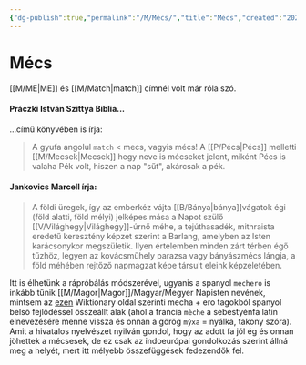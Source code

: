 ```yaml
---
{"dg-publish":true,"permalink":"/M/Mécs/","title":"Mécs","created":"2024-05-11T04:11","updated":"2025-06-08T18:19"}
---
```



# Mécs

[[M/ME\|ME]] és [[M/Match\|match]] címnél volt már róla szó.  

#### Práczki István Szittya Biblia...

...című könyvében is írja:  
> A gyufa angolul `match` < mecs, vagyis mécs! A [[P/Pécs\|Pécs]] melletti [[M/Mecsek\|Mecsek]] hegy neve is mécseket jelent, miként Pécs is valaha Pék volt, hiszen a nap "sűt", akárcsak a pék.  

#### Jankovics Marcell írja:  

> A földi üregek, így az emberkéz vájta [[B/Bánya\|bánya]]vágatok égi (föld alatti, föld mélyi) jelképes mása a Napot szülő [[V/Világhegy\|Világhegy]]-úrnő méhe, a tejúthasadék, mithraista eredetű keresztény képzet szerint a Barlang, amelyben az Isten karácsonykor megszületik. Ilyen értelemben minden zárt térben égő tűzhöz, legyen az kovácsműhely parazsa vagy bányászmécs lángja, a föld méhében rejtőző napmagzat képe társult eleink képzeletében.  

Itt is élhetünk a rápróbálás módszerével, ugyanis a spanyol `mechero` is inkább tűnik [[M/Magor\|Magor]]/Magyar/Megyer Napisten nevének, mintsem az [ezen](https://en.wiktionary.org/wiki/mechero) Wiktionary oldal szerinti mecha + ero tagokból spanyol belső fejlődéssel összeállt alak (ahol a francia `mèche` a sebestyénfa latin elnevezésére menne vissza és onnan a görög `mýxa` = nyálka, takony szóra).  
Amit a hivatalos nyelvészet nyilván gondol, hogy az adott fa jól ég és onnan jöhettek a mécsesek, de ez csak az indoeurópai gondolkozás szerint állná meg a helyét, mert itt mélyebb összefüggések fedezendők fel.  